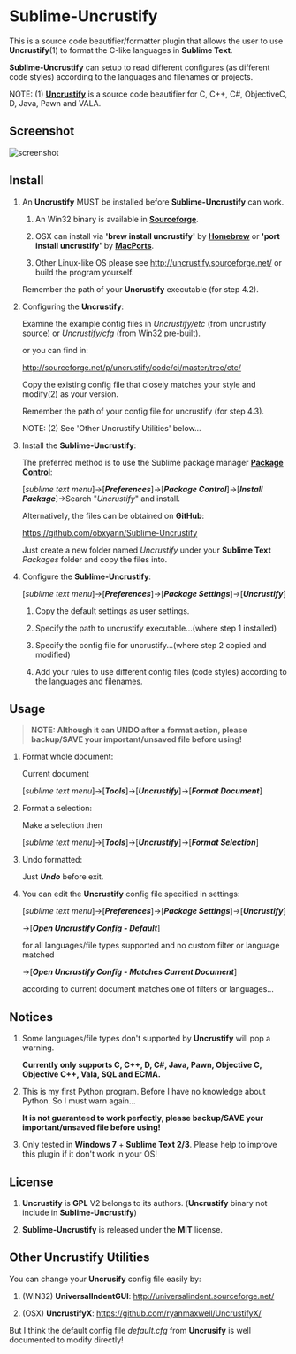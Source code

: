 # Sublime-Uncrustify

This is a source code beautifier/formatter plugin that allows the user to use **Uncrustify**(1) to format the C-like languages in **Sublime Text**.

**Sublime-Uncrustify** can setup to read different configures (as different code styles) according to the languages and filenames or projects.

NOTE: (1) [**Uncrustify**](http://uncrustify.sourceforge.net/) is a source code beautifier for C, C++, C#, ObjectiveC, D, Java, Pawn and VALA.

## Screenshot

![screenshot](https://raw.github.com/obxyann/Sublime-Uncrustify/master/Screenshot.gif)

## Install

1. An **Uncrustify** MUST be installed before **Sublime-Uncrustify** can work.

    1. An Win32 binary is available in [**Sourceforge**](http://sourceforge.net/projects/uncrustify/files/).

    2. OSX can install via **'brew install uncrustify'** by [**Homebrew**](http://brew.sh/) or **'port install uncrustify'** by [**MacPorts**](https://www.macports.org/).

    3. Other Linux-like OS please see http://uncrustify.sourceforge.net/ or build the program yourself.

    Remember the path of your **Uncrustify** executable (for step 4.2).

2. Configuring the **Uncrustify**:

    Examine the example config files in *Uncrustify/etc* (from uncrustify source) or *Uncrustify/cfg* (from Win32 pre-built).

    or you can find in:

    http://sourceforge.net/p/uncrustify/code/ci/master/tree/etc/

    Copy the existing config file that closely matches your style and modify(2) as your version.

    Remember the path of your config file for uncrustify (for step 4.3).

    NOTE: (2) See 'Other Uncrustify Utilities' below...

3. Install the **Sublime-Uncrustify**:

    The preferred method is to use the Sublime package manager [**Package Control**](https://packagecontrol.io/):

    [*sublime text menu*]->[***Preferences***]->[***Package Control***]->[***Install Package***]->Search "*Uncrustify*" and install.

    Alternatively, the files can be obtained on **GitHub**:

    https://github.com/obxyann/Sublime-Uncrustify

    Just create a new folder named *Uncrustify* under your **Sublime Text** *Packages* folder and copy the files into.

4. Configure the **Sublime-Uncrustify**:

    [*sublime text menu*]->[***Preferences***]->[***Package Settings***]->[***Uncrustify***]

    1. Copy the default settings as user settings.

    2. Specify the path to uncrustify executable...(where step 1 installed)

    3. Specify the config file for uncrustify...(where step 2 copied and modified)

    4. Add your rules to use different config files (code styles) according to the languages and filenames.

## Usage

> **NOTE: Although it can UNDO after a format action, please backup/SAVE your important/unsaved file before using!**

1. Format whole document:

    Current document

    [*sublime text menu*]->[***Tools***]->[***Uncrustify***]->[***Format Document***]

2. Format a selection:

    Make a selection then

    [*sublime text menu*]->[***Tools***]->[***Uncrustify***]->[***Format Selection***]

3. Undo formatted:

    Just ***Undo*** before exit.

4. You can edit the **Uncrustify** config file specified in settings:

    [*sublime text menu*]->[***Preferences***]->[***Package Settings***]->[***Uncrustify***]

    ->[***Open Uncrustify Config - Default***]

      for all languages/file types supported and no custom filter or language matched

    ->[***Open Uncrustify Config - Matches Current Document***]

      according to current document matches one of filters or languages...

## Notices

1. Some languages/file types don't supported by **Uncrustify** will pop a warning.

    **Currently only supports C, C++, D, C#, Java, Pawn, Objective C, Objective C++, Vala, SQL and ECMA.**

2. This is my first Python program. Before I have no knowledge about Python. So I must warn again...

    **It is not guaranteed to work perfectly, please backup/SAVE your important/unsaved file before using!**

3. Only tested in **Windows 7** + **Sublime Text 2/3**. Please help to improve this plugin if it don't work in your OS!

## License

1. **Uncrustify** is **GPL** V2 belongs to its authors. (**Uncrustify** binary not include in **Sublime-Uncrustify**)

2. **Sublime-Uncrustify** is released under the **MIT** license.

## Other Uncrustify Utilities

You can change your **Uncrusify** config file easily by:

1. (WIN32) **UniversalIndentGUI**: http://universalindent.sourceforge.net/

2. (OSX) **UncrustifyX**: https://github.com/ryanmaxwell/UncrustifyX/

But I think the default config file *default.cfg* from **Uncrusify** is well documented to modify directly!
